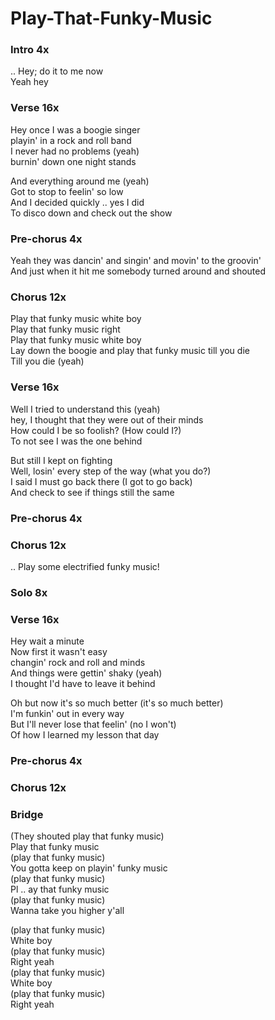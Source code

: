 # Play-That-Funky-Music


### Intro  4x
.. Hey; do it to me now  
Yeah hey  

### Verse  16x
Hey once I was a boogie singer  
playin' in a rock and roll band  
I never had no problems (yeah)  
burnin' down one night stands  

And everything around me (yeah)  
Got to stop to feelin' so low  
And I decided quickly .. yes I did  
To disco down and check out the show  

### Pre-chorus  4x
Yeah they was dancin' and singin' and movin' to the groovin'  
And just when it hit me somebody turned around and shouted  

### Chorus  12x
Play that funky music white boy  
Play that funky music right  
Play that funky music white boy  
Lay down the boogie and play that funky music till you die  
Till you die (yeah)  

### Verse  16x
Well I tried to understand this (yeah)  
hey, I thought that they were out of their minds   
How could I be so foolish? (How could I?)  
To not see I was the one behind  

But still I kept on fighting  
Well, losin' every step of the way  (what you do?)  
I said I must go back there (I got to go back)  
And check to see if things still the same  

### Pre-chorus  4x

### Chorus  12x
..
Play some electrified funky music!

### Solo  8x

### Verse  16x
Hey wait a minute  
Now first it wasn't easy  
changin' rock and roll and minds  
And things were gettin' shaky (yeah)  
I thought I'd have to leave it behind  

Oh but now it's so much better (it's so much better)   
I'm funkin' out in every way  
But I'll never lose that feelin' (no I won't)  
Of how I learned my lesson that day  

### Pre-chorus  4x

### Chorus  12x

### Bridge  
(They shouted play that funky music)  
Play that funky music  
(play that funky music)  
You gotta keep on playin' funky music   
(play that funky music)  
Pl .. ay that funky music  
(play that funky music)  
Wanna take you higher y'all  

(play that funky music)  
White boy  
(play that funky music)  
Right yeah  
(play that funky music)  
White boy  
(play that funky music)  
Right yeah  